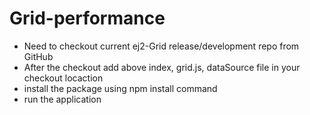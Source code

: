 # Grid-performance
- Need to checkout current ej2-Grid release/development repo from GitHub
- After the checkout add above index, grid.js, dataSource file in your checkout locaction
- install the package using npm install command
- run the application 
